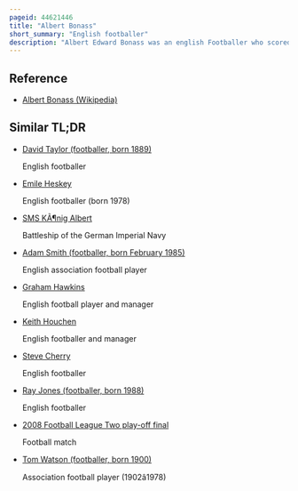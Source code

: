 ```yaml
---
pageid: 44621446
title: "Albert Bonass"
short_summary: "English footballer"
description: "Albert Edward Bonass was an english Footballer who scored 58 Goals from 186 Appearances in the Football League Playing as an outside Left for Darlington, York City, Hartlepools United and Chesterfield."
---
```


## Reference

- [Albert Bonass (Wikipedia)](https://en.wikipedia.org/?curid=44621446)

## Similar TL;DR

- [David Taylor (footballer, born 1889)](/tldr/en/david-taylor-footballer-born-1889)

  English footballer

- [Emile Heskey](/tldr/en/emile-heskey)

  English footballer (born 1978)

- [SMS KÃ¶nig Albert](/tldr/en/sms-konig-albert)

  Battleship of the German Imperial Navy

- [Adam Smith (footballer, born February 1985)](/tldr/en/adam-smith-footballer-born-february-1985)

  English association football player

- [Graham Hawkins](/tldr/en/graham-hawkins)

  English football player and manager

- [Keith Houchen](/tldr/en/keith-houchen)

  English footballer and manager

- [Steve Cherry](/tldr/en/steve-cherry)

  English footballer

- [Ray Jones (footballer, born 1988)](/tldr/en/ray-jones-footballer-born-1988)

  English footballer

- [2008 Football League Two play-off final](/tldr/en/2008-football-league-two-play-off-final)

  Football match

- [Tom Watson (footballer, born 1900)](/tldr/en/tom-watson-footballer-born-1900)

  Association football player (1902â1978)
